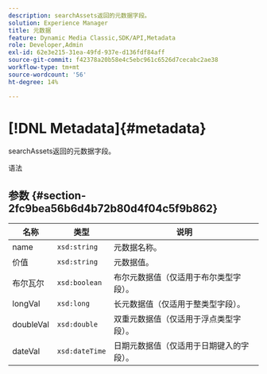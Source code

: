 ```yaml
---
description: searchAssets返回的元数据字段。
solution: Experience Manager
title: 元数据
feature: Dynamic Media Classic,SDK/API,Metadata
role: Developer,Admin
exl-id: 62e3e215-31ea-49fd-937e-d136fdf84aff
source-git-commit: f42378a20b58e4c5ebc961c6526d7cecabc2ae38
workflow-type: tm+mt
source-wordcount: '56'
ht-degree: 14%

---
```


# [!DNL Metadata]{#metadata}

searchAssets返回的元数据字段。

语法

## 参数 {#section-2fc9bea56b6d4b72b80d4f04c5f9b862}

| 名称 | 类型 | 说明 |
|---|---|---|
| name | `xsd:string` | 元数据名称。 |
| 价值 | `xsd:string` | 元数据值。 |
| 布尔瓦尔 | `xsd:boolean` | 布尔元数据值（仅适用于布尔类型字段）。 |
| longVal | `xsd:long` | 长元数据值（仅适用于整类型字段）。 |
| doubleVal | `xsd:double` | 双重元数据值（仅适用于浮点类型字段）。 |
| dateVal | `xsd:dateTime` | 日期元数据值（仅适用于日期键入的字段）。 |
